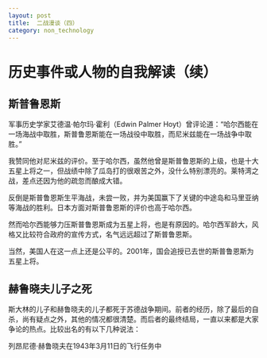 ```yaml
---
layout: post
title:  二战漫谈（四）
category: non_technology 
---
```


# 历史事件或人物的自我解读（续）

## 斯普鲁恩斯
 
军事历史学家艾德温·帕尔玛·霍利（Edwin Palmer Hoyt）曾评论道：“哈尔西能在一场海战中取胜，斯普鲁恩斯能在一场战役中取胜，而尼米兹能在一场战争中取胜。”

我赞同他对尼米兹的评价。至于哈尔西，虽然他曾是斯普鲁恩斯的上级，也是十大五星上将之一，但战绩中除了瓜岛打的很艰苦之外，没什么特别漂亮的。莱特湾之战，差点还因为他的疏忽而酿成大错。

反倒是斯普鲁恩斯生平海战，未尝一败，并为美国赢下了关键的中途岛和马里亚纳等海战的胜利。日本方面对斯普鲁恩斯的评价也高于哈尔西。

然而哈尔西能够力压斯普鲁恩斯成为五星上将，也是有原因的。哈尔西军龄大，风格又比较符合政府的宣传方式，名气远远超过了斯普鲁恩斯。

当然，美国人在这一点上还是公平的。2001年，国会追授已去世的斯普鲁恩斯为五星上将。

## 赫鲁晓夫儿子之死

斯大林的儿子和赫鲁晓夫的儿子都死于苏德战争期间。前者的经历，除了最后的自杀，尚有疑点之外，其他的情况都很清楚。而后者的最终结局，一直以来都是大家争论的热点。比较出名的有以下几种说法：

列昂尼德·赫鲁晓夫在1943年3月11日的飞行任务中